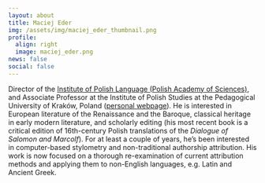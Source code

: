 ```yaml
---
layout: about
title: Maciej Eder
img: /assets/img/maciej_eder_thumbnail.png
profile:
  align: right
  image: maciej_eder.png
news: false
social: false
---
```




Director of the [Institute of Polish Language (Polish Academy of Sciences)](https://ijp.pan.pl/en/), and Associate Professor at the Institute of Polish Studies at the Pedagogical University of Kraków, Poland ([personal webpage](http://maciejeder.org/)). He is interested in European literature of the Renaissance and the Baroque, classical heritage in early modern literature, and scholarly editing (his most recent book is a critical edition of 16th-century Polish translations of the <i>Dialogue of Salomon and Marcolf</i>). For at least a couple of years, he’s been interested in computer-based stylometry and non-traditional authorship attribution. His work is now focused on a thorough re-examination of current attribution methods and applying them to non-English languages, e.g. Latin and Ancient Greek.
